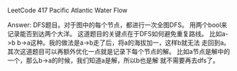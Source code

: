 LeetCode 417 Pacific Atlantic Water Flow

Answer:
    DFS题目。对于图中的每个节点，都进行一次全图DFS。
    用两个bool来记录能否到达两个大洋。
    这道题目的关键点在于DFS如何避免重复路线。
    比如a->b b->a这种。我的做法是a->b走了后，将a的海拔加一，这样b就无法
    走回到a。其次这道题目可以再额外优化一点就是记录下每个节点的解。
    比如a节点是解中的一个，那么b->a的时候，我们知道a是解，所以b也是解
    就不需要再去dfs了。

